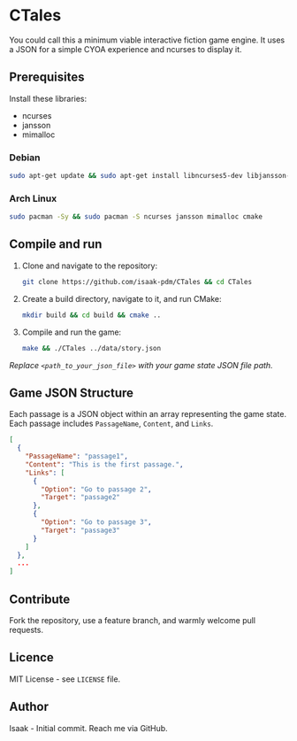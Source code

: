 # CTales

You could call this a minimum viable interactive fiction game engine. It uses a JSON for a simple CYOA experience and ncurses to display it.

## Prerequisites

Install these libraries:

- ncurses
- jansson
- mimalloc

### Debian

```bash
sudo apt-get update && sudo apt-get install libncurses5-dev libjansson-dev libmimalloc-dev cmake
```

### Arch Linux

```bash
sudo pacman -Sy && sudo pacman -S ncurses jansson mimalloc cmake
```


## Compile and run

1. Clone and navigate to the repository:

    ```bash
    git clone https://github.com/isaak-pdm/CTales && cd CTales
    ```

2. Create a build directory, navigate to it, and run CMake:

    ```bash
    mkdir build && cd build && cmake ..
    ```

3. Compile and run the game:

    ```bash
    make && ./CTales ../data/story.json
    ```

*Replace `<path_to_your_json_file>` with your game state JSON file path.*

## Game JSON Structure

Each passage is a JSON object within an array representing the game state. Each passage includes `PassageName`, `Content`, and `Links`.

```json
[
  {
    "PassageName": "passage1",
    "Content": "This is the first passage.",
    "Links": [
      {
        "Option": "Go to passage 2",
        "Target": "passage2"
      },
      {
        "Option": "Go to passage 3",
        "Target": "passage3"
      }
    ]
  }, 
  ...
]
```

## Contribute

Fork the repository, use a feature branch, and warmly welcome pull requests.

## Licence

MIT License - see `LICENSE` file.

## Author

Isaak - Initial commit. Reach me via GitHub.
